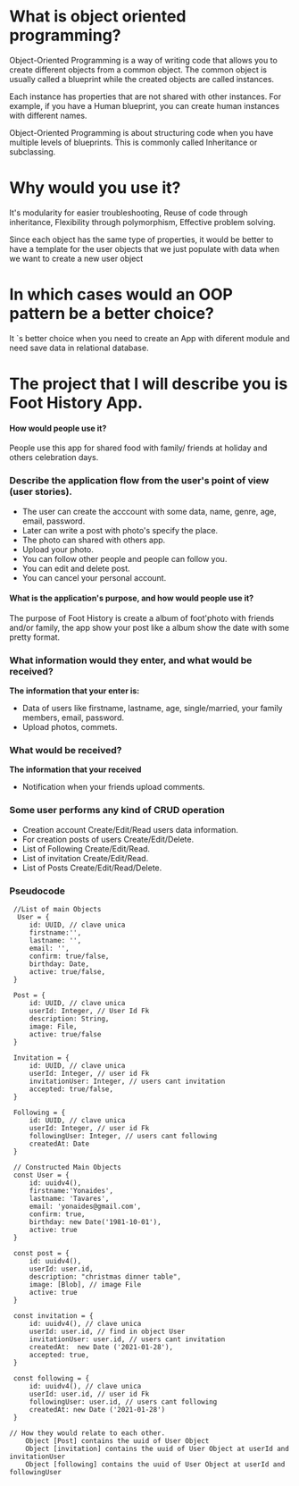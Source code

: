# What is object oriented programming?
Object-Oriented Programming is a way of writing code that allows you to create different objects from a common object. The common object is usually called a blueprint while the created objects are called instances.

Each instance has properties that are not shared with other instances. For example, if you have a Human blueprint, you can create human instances with different names.

Object-Oriented Programming is about structuring code when you have multiple levels of blueprints. This is commonly called Inheritance or subclassing.

# Why would you use it?
It's modularity for easier troubleshooting, Reuse of code through inheritance, Flexibility through polymorphism, Effective problem solving.

Since each object has the same type of properties, it would be better to have a template for the user objects that we just populate with data when we want to create a new user object

# In which cases would an OOP pattern be a better choice?
It `s better choice when you need to create an App with diferent module and need save data in relational database.

# The project that I will describe you is Foot History App.
#### **How would people use it?**
People use this app for shared food with family/ friends at holiday and others celebration days.

### **Describe the application flow from the user's point of view (user stories).**
- The user can create the acccount with some data, name, genre, age, email, password.
- Later can write a post with photo's specify the place.
- The photo can shared with others app.
- Upload your photo.
- You can follow other people and people can follow you.
- You can edit and delete post.
- You can cancel your personal account.

#### **What is the application's purpose, and how would people use it?**
The purpose of Foot History is create a album of foot'photo with friends and/or family,
the app show your post like a album show the date with some pretty format.

### **What information would they enter, and what would be received?**
**The information that your enter is:**
- Data of users like firstname, lastname, age, single/married, your family members, email, password.
- Upload photos, commets.

### **What would be received?**
 **The information that your received**
 - Notification when your friends upload comments.
 
### **Some user performs any kind of CRUD operation**
- Creation account Create/Edit/Read users data information.
- For creation posts of users Create/Edit/Delete.
- List of Following Create/Edit/Read.
- List of invitation Create/Edit/Read.
- List of Posts Create/Edit/Read/Delete.

### **Pseudocode**
```
 //List of main Objects
  User = {
     id: UUID, // clave unica
     firstname:'',
     lastname: '',
     email: '',
     confirm: true/false,
     birthday: Date,
     active: true/false,
 }
 
 Post = {
     id: UUID, // clave unica
     userId: Integer, // User Id Fk
     description: String,
     image: File,
     active: true/false
 }
 
 Invitation = {
     id: UUID, // clave unica
     userId: Integer, // user id Fk
     invitationUser: Integer, // users cant invitation
     accepted: true/false,
 }
 
 Following = {
     id: UUID, // clave unica
     userId: Integer, // user id Fk
     followingUser: Integer, // users cant following
     createdAt: Date
 }
 
 // Constructed Main Objects
 const User = {
     id: uuidv4(),
     firstname:'Yonaides',
     lastname: 'Tavares',
     email: 'yonaides@gmail.com',
     confirm: true,
     birthday: new Date('1981-10-01'),
     active: true
 }
 
 const post = {
     id: uuidv4(),
     userId: user.id,
     description: "christmas dinner table",
     image: [Blob], // image File
     active: true
 }

 const invitation = {
     id: uuidv4(), // clave unica
     userId: user.id, // find in object User
     invitationUser: user.id, // users cant invitation
     createdAt:  new Date ('2021-01-28'),
     accepted: true,
 }

 const following = {
     id: uuidv4(), // clave unica
     userId: user.id, // user id Fk
     followingUser: user.id, // users cant following
     createdAt: new Date ('2021-01-28')
 }

// How they would relate to each other. 
    Object [Post] contains the uuid of User Object
    Object [invitation] contains the uuid of User Object at userId and invitationUser
    Object [following] contains the uuid of User Object at userId and followingUser
   
```
